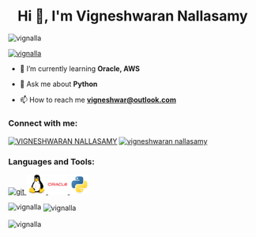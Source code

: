 <h1 align="center">Hi 👋, I'm Vigneshwaran Nallasamy</h1>
<p align="left"> <img src="https://komarev.com/ghpvc/?username=vignalla&label=Profile%20views&color=0e75b6&style=flat" alt="vignalla" /> </p>

<p align="left"> <a href="https://github.com/ryo-ma/github-profile-trophy"><img src="https://github-profile-trophy.vercel.app/?username=vignalla" alt="vignalla" /></a> </p>

- 🌱 I’m currently learning **Oracle, AWS**

- 💬 Ask me about **Python**

- 📫 How to reach me **vigneshwar@outlook.com**

<h3 align="left">Connect with me:</h3>
<p align="left">
<a href="https://linkedin.com/in/VIGNESHWARAN NALLASAMY" target="blank"><img align="center" src="https://raw.githubusercontent.com/rahuldkjain/github-profile-readme-generator/master/src/images/icons/Social/linked-in-alt.svg" alt="VIGNESHWARAN NALLASAMY" height="30" width="40" /></a>
<a href="https://stackoverflow.com/users/vigneshwaran nallasamy" target="blank"><img align="center" src="https://raw.githubusercontent.com/rahuldkjain/github-profile-readme-generator/master/src/images/icons/Social/stack-overflow.svg" alt="vigneshwaran nallasamy" height="30" width="40" /></a>
</p>

<h3 align="left">Languages and Tools:</h3>
<p align="left"> <a href="https://git-scm.com/" target="_blank" rel="noreferrer"> <img src="https://www.vectorlogo.zone/logos/git-scm/git-scm-icon.svg" alt="git" width="40" height="40"/> </a> <a href="https://www.linux.org/" target="_blank" rel="noreferrer"> <img src="https://raw.githubusercontent.com/devicons/devicon/master/icons/linux/linux-original.svg" alt="linux" width="40" height="40"/> </a> <a href="https://www.oracle.com/" target="_blank" rel="noreferrer"> <img src="https://raw.githubusercontent.com/devicons/devicon/master/icons/oracle/oracle-original.svg" alt="oracle" width="40" height="40"/> </a> <a href="https://www.python.org" target="_blank" rel="noreferrer"> <img src="https://raw.githubusercontent.com/devicons/devicon/master/icons/python/python-original.svg" alt="python" width="40" height="40"/> </a> </p>

<p><img align="left" src="https://github-readme-stats.vercel.app/api/top-langs?username=vignalla&show_icons=true&locale=en&layout=compact" alt="vignalla" /></p>

<p>&nbsp;<img align="center" src="https://github-readme-stats.vercel.app/api?username=vignalla&show_icons=true&locale=en" alt="vignalla" /></p>

<p><img align="center" src="https://github-readme-streak-stats.herokuapp.com/?user=vignalla&" alt="vignalla" /></p>


